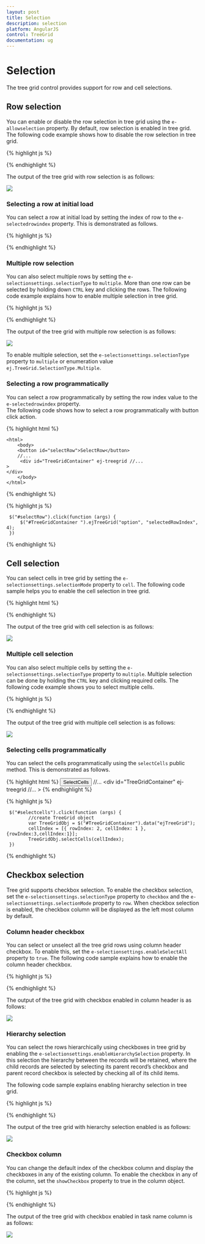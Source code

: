 ```yaml
---
layout: post
title: Selection
description: selection
platform: AngularJS
control: TreeGrid
documentation: ug
---
```


# Selection

The tree grid control provides support for row and cell selections.                  

## Row selection

You can enable or disable the row selection in tree grid using the `e-allowselection` property. By default, row selection is enabled in tree grid.
The following code example shows how to disable the row selection in tree grid.                                        


{% highlight js %}

<body ng-controller="TreeGridCtrl">
    <!--Add  treegrid control here-->
    <div id="TreeGridContainer" ej-treegrid //... e-allowselection="false">
    </div>
</body>

{% endhighlight %}

The output of the tree grid with row selection is as follows:

![](Selection_images/Selection_img1.png)

### Selecting a row at initial load

You can select a row at initial load by setting the index of row to the `e-selectedrowindex` property. This is demonstrated as follows.
                     


{% highlight js %}

<body ng-controller="TreeGridCtrl">
    <!--Add  treegrid control here-->
    <div id="TreeGridContainer" ej-treegrid //... e-selectedrowindex="3">
    </div>
</body>

{% endhighlight %}

### Multiple row selection

You can also select multiple rows by setting the `e-selectionsettings.selectionType` to `multiple`. More than one row can be selected by holding down `CTRL` key and clicking the rows.
The following code example explains how to enable multiple selection in tree grid.               

{% highlight js %}

<body ng-controller="TreeGridCtrl">
    <!--Add  treegrid control here-->
    <div id="TreeGridContainer" ej-treegrid //... 
    e-selectionsettings= "selectionSettings"
    >
    </div>
    <script>
         var selectionSettings= {
                     selectionType: "ej.TreeGrid.SelectionType.Multiple"                                 
               }
    angular.module('listCtrl', ['ejangular'])
        .controller('TreeGridCtrl', function($scope) {
            //...
            $scope.selectionSettings = "selectionSettings";
        });
</script>
</body>

{% endhighlight %}

The output of the tree grid with multiple row selection is as follows:

![](Selection_images/Selection_img2.png)

To enable multiple selection, set the `e-selectionsettings.selectionType` property to `multiple` or enumeration value `ej.TreeGrid.SelectionType.Multiple`.      

### Selecting a row programmatically 

You can select a row programmatically by setting the row index value to the `e-selectedrowindex` property.                             
The following code shows how to select a row programmatically with button click action.       

{% highlight html %}

    <html>
        <body>
        <button id="selectRow">SelectRow</button>
        //...
         <div id="TreeGridContainer" ej-treegrid //...
    >
    </div>
        </body>
    </html>

{% endhighlight %}

{% highlight js %}
    
     $("#selectRow").click(function (args) {
         $("#TreeGridContainer ").ejTreeGrid("option", "selectedRowIndex", 4);           
     })

{% endhighlight %}

## Cell selection

You can select cells in tree grid by setting the `e-selectionsettings.selectionMode` property to `cell`.
The following code sample helps you to enable the cell selection in tree grid.                                                    

{% highlight html %}

<body ng-controller="TreeGridCtrl">
    <!--Add  treegrid control here-->
    <div id="TreeGridContainer" ej-treegrid //... 
    e-selectionsettings= "selectionSettings"
    >
    </div>
    <script>
         var selectionSettings=  {
           selectionMode: "ej.TreeGrid.SelectionType.Cell",                                 
         }
    angular.module('listCtrl', ['ejangular'])
        .controller('TreeGridCtrl', function($scope) {
            //...
            $scope.selectionSettings = "selectionSettings";
        });
</script>
</body>

{% endhighlight %}

The output of the tree grid with cell selection is as follows:

![](Selection_images/Selection_img3.png)

### Multiple cell selection

You can also select multiple cells by setting the `e-selectionsettings.selectionType` property to `multiple`. 
Multiple selection can be done by holding the `CTRL` key and clicking required cells. 
The following code example shows you to select multiple cells.                            

{% highlight js %}

<body ng-controller="TreeGridCtrl">
    <!--Add  treegrid control here-->
    <div id="TreeGridContainer" ej-treegrid //... 
    e-selectionsettings= "selectionSettings"
    >
    </div>
    <script>
         var selectionSettings=  {
            selectionType: "ej.TreeGrid.SelectionType.Multiple",
            selectionMode: "ej.TreeGrid.SelectionType.Cell",
        }
    angular.module('listCtrl', ['ejangular'])
        .controller('TreeGridCtrl', function($scope) {
            //...
            $scope.selectionSettings = "selectionSettings";
        });
</script>
</body>

{% endhighlight %}

The output of the tree grid with multiple cell selection is as follows:

![](Selection_images/Selection_img4.png)

### Selecting cells programmatically 

You can select the cells programmatically using the `selectCells` public method. This is demonstrated as follows.


{% highlight html %}
    <html>
        <body>
         <button id="selectcells">SelectCells</button>
         //...
         <div id="TreeGridContainer" ej-treegrid //... >
         </div>
        </body> 
    </html>
{% endhighlight %}

{% highlight js %}  

     $("#selectcells").click(function (args) {
            //create TreeGrid object
            var TreeGridObj = $("#TreeGridContainer").data("ejTreeGrid");
            cellIndex = [{ rowIndex: 2, cellIndex: 1 }, {rowIndex:3,cellIndex:1}];
            TreeGridObj.selectCells(cellIndex);
     })
{% endhighlight %}

## Checkbox selection

Tree grid supports checkbox selection. To enable the checkbox selection, set the `e-selectionsettings.selectionType` property to `checkbox` and the `e-selectionsettings.selectionMode` property to `row`. When checkbox selection is enabled, the checkbox column will be displayed as the left most column by default.
### Column header checkbox

You can select or unselect all the tree grid rows using column header checkbox. To enable this, set the `e-selectionsettings.enableSelectAll` property to `true`. The following code sample explains how to enable the column header checkbox.

{% highlight js %}

<body ng-controller="TreeGridCtrl">
    <!--Add  treegrid control here-->
    <div id="TreeGridContainer" ej-treegrid //... 
    e-selectionsettings= "selectionSettings"
    >
    </div>
    <script>
         var selectionSettings=  {
                     selectionType: "ej.TreeGrid.SelectionType.Checkbox",
                     selectionMode: "ej.TreeGrid.SelectionType.Row",
                     enableSelectAll: true,                        
                 },
    angular.module('listCtrl', ['ejangular'])
        .controller('TreeGridCtrl', function($scope) {
            //...
            $scope.selectionSettings = "selectionSettings";
        });
</script>
</body>
{% endhighlight %}

The output of the tree grid with checkbox enabled in column header is as follows:

![](Selection_images/Selection_img5.png)

### Hierarchy selection
You can select the rows hierarchically using checkboxes in tree grid by enabling the `e-selectionsettings.enableHierarchySelection` property.
In this selection the hierarchy between the records will be retained, where the child records are selected by selecting its parent record’s checkbox and parent record checkbox is selected by checking all of its child items.                                           

The following code sample explains enabling hierarchy selection in tree grid.             

{% highlight js %}

<body ng-controller="TreeGridCtrl">
    <!--Add  treegrid control here-->
    <div id="TreeGridContainer" ej-treegrid //... 
    e-selectionsettings= "selectionSettings"
    >
    </div>
    <script>
    var selectionSettings = {
            selectionType: "ej.TreeGrid.SelectionType.Checkbox",
            selectionMode: " ej.TreeGrid.SelectionType.Row",
            enableHierarchySelection: true,
        },
        angular.module('listCtrl', ['ejangular'])
        .controller('TreeGridCtrl', function($scope) {
            //...
            $scope.selectionSettings = "selectionSettings";
        });
</script>
</body>

{% endhighlight %}

The output of the tree grid with hierarchy selection enabled is as follows:

![](Selection_images/Selection_img6.png)

### Checkbox column

You can change the default index of the checkbox column and display the checkboxes in any of the existing column. To enable the checkbox in any of the column, set the  `showCheckbox` property to true in the column object.

{% highlight js %}

<body ng-controller="TreeGridCtrl">
    <!--Add  treegrid control here-->
    <div id="TreeGridContainer" ej-treegrid //... 
    e-selectionsettings= "selectionSettings"
    e-columns= "columns"
    >
    </div>
    <script>
    var selectionSettings = {
            selectionType: "ej.TreeGrid.SelectionType.Checkbox",
            selectionMode: " ej.TreeGrid.SelectionType.Row",
        },
        var columns = [{
                field: "taskID",
                headerText: "Task Id",
                editType: "numericedit"
            },
            {
                field: "taskName",
                headerText: "Task Name",
                editType: "stringedit",
                showCheckbox: true
            },
        ]
    angular.module('listCtrl', ['ejangular'])
        .controller('TreeGridCtrl', function($scope) {
            //...
            $scope.selectionSettings = "selectionSettings";
            $scope.columns = "columns";
        });
</script>
</body>
{% endhighlight %}

The output of the tree grid with checkbox enabled in task name column is as follows:

![](Selection_images/Selection_img7.png)